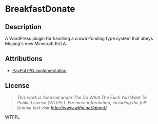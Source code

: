 # BreakfastDonate
## Description
A WordPress plugin for handling a crowd-funding type system that obeys Mojang's new Minecraft EULA.

## Attributions
* <a href="https://developer.paypal.com/webapps/developer/docs/classic/products/instant-payment-notification/" target="_blank">PayPal IPN implementation</a>

## License
>*This work is licensed under The Do What The Fuck You Want To Public License (WTFPL).
>For more information, including the full license text visit http://www.wtfpl.net/about/*

<a href="http://www.wtfpl.net/"><img
       src="http://www.wtfpl.net/wp-content/uploads/2012/12/wtfpl-badge-4.png"
       width="80" height="15" alt="WTFPL" /></a>
